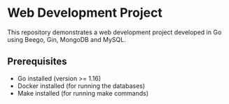 # Web Development Project

This repository demonstrates a web development project developed in Go using Beego, Gin, MongoDB and MySQL.

## Prerequisites

- Go installed (version >= 1.16)
- Docker installed (for running the databases)
- Make installed (for running make commands)
